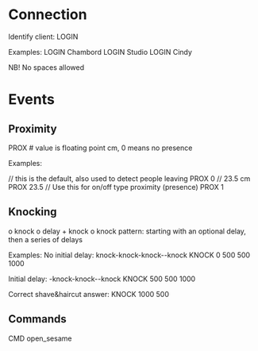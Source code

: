 # Connection

Identify client: 
LOGIN <name>

Examples:
LOGIN Chambord
LOGIN Studio
LOGIN Cindy

NB! No spaces allowed

# Events

## Proximity

PROX <value>      # value is floating point cm, 0 means no presence

Examples:

// this is the default, also used to detect people leaving
PROX 0
// 23.5 cm
PROX 23.5
// Use this for on/off type proximity (presence)
PROX 1

## Knocking

o knock
o delay + knock
o knock pattern: starting with an optional delay, then a series of delays

Examples:
No initial delay: knock-knock-knock--knock
KNOCK 0 500 500 1000

Initial delay: -knock-knock--knock
KNOCK 500 500 1000

Correct shave&haircut answer:
KNOCK 1000 500

## Commands

CMD open_sesame
